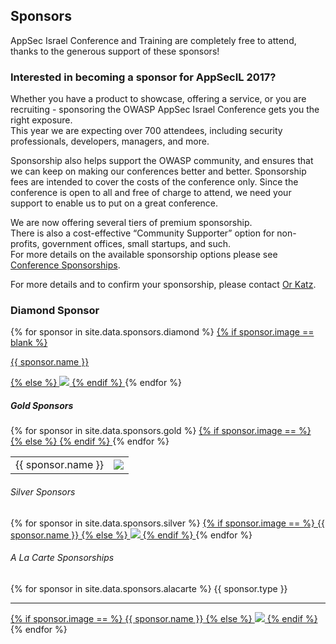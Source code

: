 ---
---

## Sponsors

AppSec Israel Conference and Training are completely free to attend, thanks to the generous support of these sponsors! 

### Interested in becoming a sponsor for AppSecIL 2017? 

Whether you have a product to showcase, offering a service, or you are recruiting - sponsoring the OWASP AppSec Israel Conference gets you the right exposure.   
This year we are expecting over 700 attendees, including security professionals, developers, managers, and more.

Sponsorship also helps support the OWASP community, and ensures that we can keep on making our conferences better and better. Sponsorship fees are intended to cover the costs of the conference only. Since the conference is open to all and free of charge to attend, we need your support to enable us to put on a great conference.

We are now offering several tiers of premium sponsorship.   
There is also a cost-effective “Community Supporter” option for non-profits, government offices, small startups, and such.   
For more details on the available sponsorship options please see [Conference Sponsorships](https://github.com/OWASP/AppSec-Israel-2017/blob/master/assets/AppSecIL_2017_Sponsorships.pdf).

For more details and to confirm your sponsorship, please contact [Or Katz](mailto:katz3112@gmail.com). 

### Diamond Sponsor 
<div class="sponsor-tier">
  {% for sponsor in site.data.sponsors.diamond %}
    <span class="sponsor diamond-sponsor">
      <a href="{{ sponsor.url }}" title="{{ sponsor.name }}" target="_blank">
        {% if sponsor.image == blank %}
          <p>{{ sponsor.name }}</p>
        {% else %} 
          <img src="assets/img/Sponsors/{{ sponsor.image }}"> 
        {% endif %}
      </a>
    </span>
{% endfor %}
</div>

##### Gold Sponsors 
<div class="sponsor-tier">
  <table>
    <tbody>
      {% for sponsor in site.data.sponsors.gold %}
        <tr>
        <span class="sponsor gold-sponsor" vertical-align: text-top>
          <a href="{{ sponsor.url }}" title="{{ sponsor.name }}" target="_blank">
            {% if sponsor.image == %}
              <td><span>{{ sponsor.name }}</span></td>
            {% else %} 
              <td><img src="assets/img/Sponsors/{{ sponsor.image }}"></td>
            {% endif %}
          </a>
        </span>
        </tr>
      {% endfor %}
    </tbody>
  </table>
</div>


###### Silver Sponsors
<div class="sponsor-tier">
  {% for sponsor in site.data.sponsors.silver %}
    <span class="sponsor silver-sponsor" vertical-align: text-top>
      <a href="{{ sponsor.url }}" title="{{ sponsor.name }}" target="_blank">
        {% if sponsor.image == %}
          <span>{{ sponsor.name }}</span>
        {% else %} 
          <img src="assets/img/Sponsors/{{ sponsor.image }}"> 
        {% endif %}
      </a>
    </span>
{% endfor %}
</div>

###### A La Carte Sponsorships
<div class="sponsor-tier">
  {% for sponsor in site.data.sponsors.alacarte %}
    <span class="sponsor alacarte-sponsor" vertical-align: text-top>
      <span>{{ sponsor.type }}</span>  <hr />
      <a href="{{ sponsor.url }}" title="{{ sponsor.name }}" target="_blank">
        {% if sponsor.image == %}
          <span>{{ sponsor.name }}</span>
        {% else %} 
          <img src="assets/img/Sponsors/{{ sponsor.image }}"> 
        {% endif %}
      </a>
    </span>
{% endfor %}
</div>

